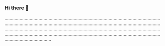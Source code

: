 ### Hi there 👋

.....................................................................................................................................................................................................................................................................................................................................................................................................................................................................................................................................................